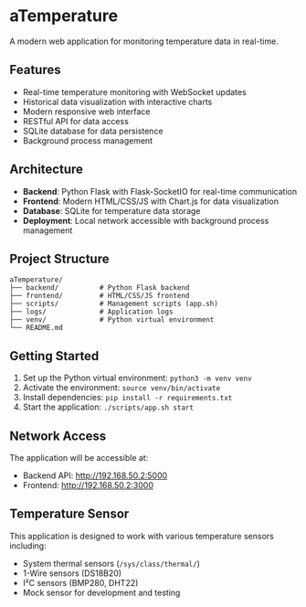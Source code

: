 # aTemperature

A modern web application for monitoring temperature data in real-time.

## Features

- Real-time temperature monitoring with WebSocket updates
- Historical data visualization with interactive charts
- Modern responsive web interface
- RESTful API for data access
- SQLite database for data persistence
- Background process management

## Architecture

- **Backend**: Python Flask with Flask-SocketIO for real-time communication
- **Frontend**: Modern HTML/CSS/JS with Chart.js for data visualization
- **Database**: SQLite for temperature data storage
- **Deployment**: Local network accessible with background process management

## Project Structure

```
aTemperature/
├── backend/          # Python Flask backend
├── frontend/         # HTML/CSS/JS frontend
├── scripts/          # Management scripts (app.sh)
├── logs/             # Application logs
├── venv/             # Python virtual environment
└── README.md
```

## Getting Started

1. Set up the Python virtual environment: `python3 -m venv venv`
2. Activate the environment: `source venv/bin/activate`
3. Install dependencies: `pip install -r requirements.txt`
4. Start the application: `./scripts/app.sh start`

## Network Access

The application will be accessible at:
- Backend API: http://192.168.50.2:5000
- Frontend: http://192.168.50.2:3000

## Temperature Sensor

This application is designed to work with various temperature sensors including:
- System thermal sensors (`/sys/class/thermal/`)
- 1-Wire sensors (DS18B20)
- I²C sensors (BMP280, DHT22)
- Mock sensor for development and testing
